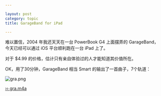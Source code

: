 ```yaml
---

layout: post
category: topic
title: GarageBand for iPad

---
```


难以置信，2004 年我还天天在一台 PowerBook G4 上面摆弄的 GarageBand，今天已经可以通过 iOS 平台顺利跑在一台 iPad 上了。

对于 $4.99 的价格，估计只有亲自体验过的人才能知道其价值所在。

OK，用了30分钟，GarageBand 相当 Smart 的输出了一首曲子，7个轨道：

![gra.png](http://lkmake.com/resource/imgs/gra-2011-3-10.png "Gra - made with GarageBand for iPad")

[›› gra.m4a](http://lkmake.com/resource/audio/gra-2011-3-10.m4a "Gra.m4a")